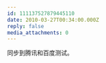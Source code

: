 ```yaml
---
id: 111137527879445110
date: 2010-03-27T00:34:00.000Z
reply: false
media_attachments: 0
---
```


同步到腾讯和百度测试。 ​​​​

